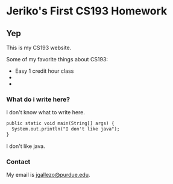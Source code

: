 # Jeriko's First CS193 Homework

## Yep

This is my CS193 website.

Some of my favorite things about CS193:
- Easy 1 credit hour class
-
-


### What do i write here?

I don't know what to write here.

```markdown
public static void main(String[] args) {
  System.out.println("I don't like java");
}
```

I don't like java.

### Contact

My email is jgallezo@purdue.edu. 
